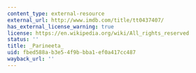 ```yaml
---
content_type: external-resource
external_url: http://www.imdb.com/title/tt0437407/
has_external_license_warning: true
license: https://en.wikipedia.org/wiki/All_rights_reserved
status: ''
title: _Parineeta_
uid: fbed588a-b3e5-4f9b-bba1-ef0a417cc487
wayback_url: ''
---
```

